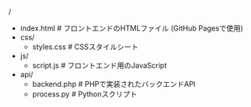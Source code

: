 /
  - index.html         # フロントエンドのHTMLファイル (GitHub Pagesで使用)
  - css/
    - styles.css       # CSSスタイルシート
  - js/
    - script.js        # フロントエンド用のJavaScript
  - api/
    - backend.php      # PHPで実装されたバックエンドAPI
    - process.py       # Pythonスクリプト